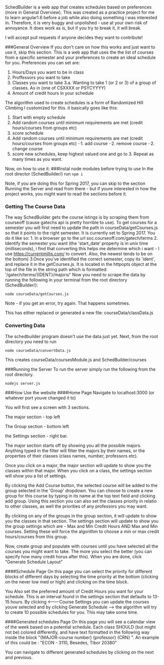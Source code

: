 SchedBuilder is a web app that creates schedules based on preferences (more in General Overview). This was created as a practice project for me to learn angular1.6 before a job while also doing something i was interested in. Therefore, it is very buggy and unpolished - use at your own risk of annoyance. It does work as is, but if you try to break it, it will break.

I will accept pull requests if anyone decides they want to contribute! 

###General Overview
If you don't care on how this works and just want to use it, skip this section.
This is a web app that uses the the list of courses from a specific semester  and your preferences to create an ideal schedule for you. Preferences you can set are:
1. Hours/Days you want to be in class
2. Proffessors you want to take
3. Classes you want to take
3.a. Wanting to take 1 (or 2 or 3) of a group of classes. As in (one of CSXXXX or PSYCYYYY)
4. Amount of credit hours in your schedule

The algorithm used to create schedules is a form of Randomized Hill Climbing I customized for this. it basically goes like this:
1. Start with empty schedule
2. Add random courses until minimum requirements are met (credit hours/courses from groups etc)
3. score schedule
4. Add random courses until minimum requirements are met (credit hours/courses from groups etc)
⋅⋅1. add course
⋅⋅2. remove course
⋅⋅2. change course
5. score new schedules, keep highest valued one and go to 3. Repeat as many times as you want.


Now, on how to use it:
###Instal node modules before trying to use
	In the root director (SchedBuilder/) run 
	```
	npm i
	```

 Note, if you are doing this for Spring 2017, you can skip to the section Running the Server and read from there - but if youre interested in how the project works, you might want to read the sections before it.


### Getting The Course Data
 The way SchedBuilder gets the course lstings is by scraping them from courseoff (cause gatechs api is pretty horrible to use). To get courses for a semester you will first need to update the path in courseData/getCourses.js so that it points to the right semester. It is currently set to Spring 2017. You do it like so:
 	1. In a browser go to the url soc.courseoff.com/gatech/terms
 	2. Identify the semester you want (the 'start_date' property is in unix time (milliseconds), i find that converting this helps me determine which i want - I use https://currentmillis.com/ to convert. Also, the newest tends to be on the bottom)
 	3.Once you've identified the correct semester, copy its 'ident', and replace it in the getCourses.js. It is located in the httpopts object at the top of the file in the string path which is formatted: '/gatech/terms/{IDENT}/majors/'
Now you need to scrape the data by running the following in your terminal from the root directory (SchedBuilder/):
```
node courseData/getCourses.js
```
Note - if you get an error, try again. That happens sometimes.

This has either replaced or generated a new file: courseData/classData.js

### Converting Data
The schedbuilder program doesn't use the data just yet. Next, from the root directory you need to run
```
node courseData/convertData.js
```
This creates courseData/coursesModule.js and SchedBuilder/courses

###Running the Server
To run the server simply run the following from the root directory. 
```
nodejs server.js
```

###How Use the website
####Home Page 
Navigate to localhost:3000 (or whatever port youve changed it to)

You will first see a screen with 3 sections. 

The major section - top left

The Group section - bottom left

the Settings section - right bar.


The major section starts off by showing you all the possible majors. Anything typed in the filter will filter the majors by their names, or the properties of their classes (class names, number, professors etc). 

Once you click on a major, the major section will update to show you the classes within that major. When you click on a class, the settings section will show you a list of settings.

By clicking the Add Course button, the selected course will be added to the group selected in the 'Group' dropdown. You can choose to create a new group for this course by typing in its name at the top text field and clicking add group.
Using this section you can also set the classes priority in relatio to other classes, as well the priorities of any professors you may want. 


By clicking on any of the groups in the group section, it will update to show you the classes in that section. The settings section will update to show you the group settings which are - Max and Min Credit Hours AND Max and Min courses. Setting these will force the algorithm to choose a min or max credit hours/courses from this group.


Now, create group and populate with courses until you have selected all the courses you might want to take. The more you select the better (you can specify how many credit horus after this). When you are done, click "Generate Schedule Layout"


####Schedule Page
On this page you can select the priority for different blocks of different days by selecting the time priority at the bottom (clicking on the never low med or high) and clicking on the time block.

You Also set the preferred amount of Credit Hours you want for your schedule. This is an interval found in the settings section that defaults to 13-15 hours.
By clicking  <---Course Settings you can update the courses youve selected and by clicking Generate Schedule --> the algorithm will try to create 10 possible schedules for you. This may take some time.


####Generated schedules Page
On this page you will see a calendar view of the week based on a potential schedule. Each class SHOULD (but might not be) colored differently, and have text formatted in the following way inside the block "{MAJOR-course number} {professor} {CRN} ". An example of this could be : "ECON - 3110, Besedes, Tibor 20380"

You can navigate to different generated schedules by clicking on the next and previous. 
